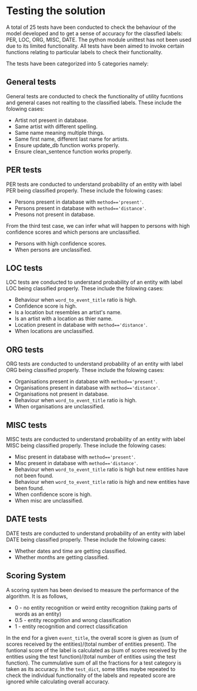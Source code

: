 # Testing the solution

A total of 25 tests have been conducted to check the behaviour of the model developed and to get a sense of accuracy for the classfied labels: PER, LOC, ORG, MISC, DATE. The python module unittest has not been used due to its limited functionality. All tests have been aimed to invoke certain functions relating to particular labels to check their functionality.

The tests have been categorized into 5 categories namely:

## General tests

General tests are conducted to check the functionality of utility fucntions and general cases not realting to the classified labels.
These include the folowing cases:

* Artist not present in database.
* Same artist with different spelling.
* Same name meaning multiple things.
* Same first name, different last name for artists.
* Ensure update_db function works properly.
* Ensure clean_sentence function works properly.

## PER tests

PER tests are conducted to understand probability of an entity with label PER being classified properly.
These include the folowing cases:

* Persons present in database with `method=='present'`.
* Persons present in database with `method=='distance'`.
* Presons not present in database.

From the third test case, we can infer what will happen to persons with high confidence scores and which persons are unclassified.
- Persons with high confidence scores.
- When persons are unclassified.

## LOC tests

LOC tests are conducted to understand probability of an entity with label LOC being classified properly.
These include the folowing cases:

* Behaviour when `word_to_event_title` ratio is high.
* Confidence score is high.
* Is a location but resembles an artist's name.
* Is an artist with a location as thier name.
* Location present in database with `method=='distance'`.
* When locations are unclassified.

## ORG tests

ORG tests are conducted to understand probability of an entity with label ORG being classified properly.
These include the folowing cases:

* Organisations present in database with `method=='present'`.
* Organisations present in database with `method=='distance'`.
* Organisations not present in database.
* Behaviour when `word_to_event_title` ratio is high.
* When organisations are unclassified.

## MISC tests

MISC tests are conducted to understand probability of an entity with label MISC being classified properly.
These include the folowing cases:

* Misc present in database with `method=='present'`.
* Misc present in database with `method=='distance'`.
* Behaviour when `word_to_event_title` ratio is high but new entities have not been found.
* Behaviour when `word_to_event_title` ratio is high and new entities have been found.
* When confidence score is high.
* When misc are unclassified.

## DATE tests

DATE tests are conducted to understand probability of an entity with label DATE being classified properly.
These include the folowing cases:

* Whether dates and time are getting classified.
* Whether months are getting classified.

## Scoring System

A scoring system has been devised to measure the performance of the algorithm. It is as follows,

* 0 - no entity recognition or weird entity recognition (taking parts of words as an entity)
* 0.5 - entity recognition and wrong classification
* 1 - entity recognition and correct classification

In the end for a given `event_title`, the overall score is given as (sum of scores received by the entities)/(total number of entities present). The funtional score of the label is calculated as (sum of scores received by the entities using the test function)/(total number of entities using the test function).
The cummulative sum of all the fractions for a test category is taken as its accuracy.
In the `test_dict`, some titles maybe repeated to check the individual functionality of the labels and repeated score are ignored while calculating overall accuracy.